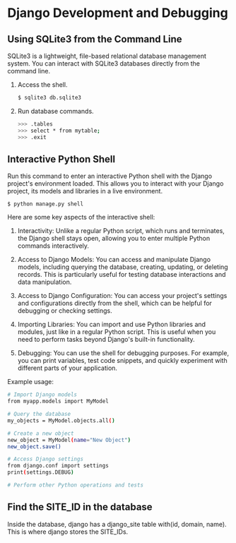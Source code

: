# Django Development and Debugging

## Using SQLite3 from the Command Line

SQLite3 is a lightweight, file-based relational database management system. You can interact with SQLite3 databases directly from the command line.

1. Access the shell.
	
	```bash
	$ sqlite3 db.sqlite3		
	```

2. Run database commands.

	```bash
	>>>	.tables
	>>> select * from mytable;
	>>> .exit
	```

## Interactive Python Shell

Run this command to enter an interactive Python shell with the Django project's environment loaded. This allows you to interact with your Django project, its models and libraries in a live environment.

```
$ python manage.py shell
```

Here are some key aspects of the interactive shell:

1. Interactivity: Unlike a regular Python script, which runs and terminates, the Django shell stays open, allowing you to enter multiple Python commands interactively.

1. Access to Django Models: You can access and manipulate Django models, including querying the database, creating, updating, or deleting records. This is particularly useful for testing database interactions and data manipulation.

1. Access to Django Configuration: You can access your project's settings and configurations directly from the shell, which can be helpful for debugging or checking settings.

1. Importing Libraries: You can import and use Python libraries and modules, just like in a regular Python script. This is useful when you need to perform tasks beyond Django's built-in functionality.

1. Debugging: You can use the shell for debugging purposes. For example, you can print variables, test code snippets, and quickly experiment with different parts of your application.


Example usage:

```bash
# Import Django models
from myapp.models import MyModel

# Query the database
my_objects = MyModel.objects.all()

# Create a new object
new_object = MyModel(name="New Object")
new_object.save()

# Access Django settings
from django.conf import settings
print(settings.DEBUG)

# Perform other Python operations and tests
```


## Find the SITE_ID in the database
Inside the database, django has a django_site table with(id, domain, name). This is where django stores the SITE_IDs.